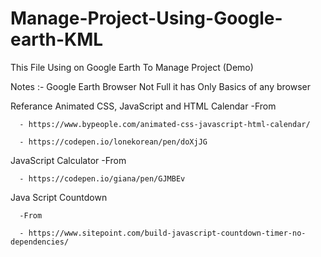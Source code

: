 # Manage-Project-Using-Google-earth-KML
This File Using on Google Earth To Manage Project (Demo)

Notes :-
      Google Earth Browser Not Full it has Only Basics of any browser
      
Referance
Animated CSS, JavaScript and HTML Calendar 
      -From
      
      - https://www.bypeople.com/animated-css-javascript-html-calendar/
      
      - https://codepen.io/lonekorean/pen/doXjJG

JavaScript Calculator
      -From
      
      - https://codepen.io/giana/pen/GJMBEv

Java Script Countdown

      -From
      
      - https://www.sitepoint.com/build-javascript-countdown-timer-no-dependencies/
